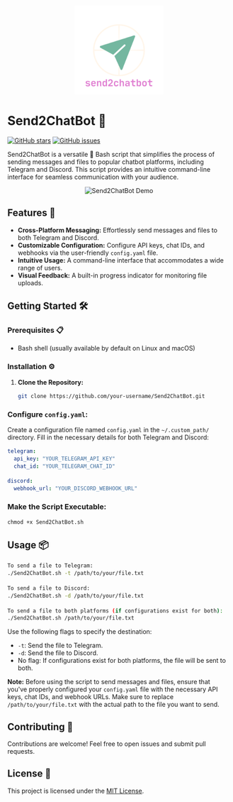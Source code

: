 <div align="center">
  <img src="assets/send2chatbot-logot.png" alt="Send2ChatBot Logo" width="200" height="200">
</div>

# Send2ChatBot 🤖

[![GitHub stars](https://img.shields.io/github/stars/4riful/Send2ChatBot)](https://github.com/4riful/Send2ChatBot/stargazers)
[![GitHub issues](https://img.shields.io/github/issues/4riful/Send2ChatBot)](https://github.com/4riful/Send2ChatBot/issues)

Send2ChatBot is a versatile 🌟 Bash script that simplifies the process of sending messages and files to popular chatbot platforms, including Telegram and Discord. This script provides an intuitive command-line interface for seamless communication with your audience.

<p align="center">
  <img src="assets/send2chatbot-demo.gif" alt="Send2ChatBot Demo" width="600">
</p>

## Features 🚀

- **Cross-Platform Messaging:** Effortlessly send messages and files to both Telegram and Discord.
- **Customizable Configuration:** Configure API keys, chat IDs, and webhooks via the user-friendly `config.yaml` file.
- **Intuitive Usage:** A command-line interface that accommodates a wide range of users.
- **Visual Feedback:** A built-in progress indicator for monitoring file uploads.

## Getting Started 🛠️

### Prerequisites 📋

- Bash shell (usually available by default on Linux and macOS)

### Installation ⚙️

1. **Clone the Repository:**

   ```bash
   git clone https://github.com/your-username/Send2ChatBot.git

  ### Configure `config.yaml`:

Create a configuration file named `config.yaml` in the `~/.custom_path/` directory. Fill in the necessary details for both Telegram and Discord:

```yaml
telegram:
  api_key: "YOUR_TELEGRAM_API_KEY"
  chat_id: "YOUR_TELEGRAM_CHAT_ID"

discord:
  webhook_url: "YOUR_DISCORD_WEBHOOK_URL"
```
### Make the Script Executable:
```
chmod +x Send2ChatBot.sh
```
## Usage 📦
```bash
To send a file to Telegram:
./Send2ChatBot.sh -t /path/to/your/file.txt

To send a file to Discord:
./Send2ChatBot.sh -d /path/to/your/file.txt

To send a file to both platforms (if configurations exist for both):
./Send2ChatBot.sh /path/to/your/file.txt

```

Use the following flags to specify the destination:

- `-t`: Send the file to Telegram.
- `-d`: Send the file to Discord.
- No flag: If configurations exist for both platforms, the file will be sent to both.

**Note:** Before using the script to send messages and files, ensure that you've properly configured your `config.yaml` file with the necessary API keys, chat IDs, and webhook URLs. Make sure to replace `/path/to/your/file.txt` with the actual path to the file you want to send.

## Contributing 👥

Contributions are welcome! Feel free to open issues and submit pull requests.

## License 📄


This project is licensed under the [MIT License](LICENSE).

